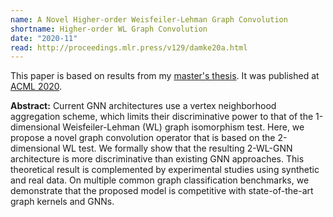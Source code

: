 ```yaml
---
name: A Novel Higher-order Weisfeiler-Lehman Graph Convolution
shortname: Higher-order WL Graph Convolution
date: "2020-11"
read: http://proceedings.mlr.press/v129/damke20a.html
---
```

This paper is based on results from my [master's thesis](/projects/master-thesis).
It was published at [ACML 2020](http://www.acml-conf.org/2020/video/paper/damke20a;blank).

**Abstract:** Current GNN architectures use a vertex neighborhood aggregation scheme, which limits their discriminative power to that of the 1-dimensional Weisfeiler-Lehman (WL) graph isomorphism test. 
Here, we propose a novel graph convolution operator that is based on the 2-dimensional WL test.
We formally show that the resulting 2-WL-GNN architecture is more discriminative than existing GNN approaches.
This theoretical result is complemented by experimental studies using synthetic and real data.
On multiple common graph classification benchmarks, we demonstrate that the proposed model is competitive with state-of-the-art graph kernels and GNNs.
